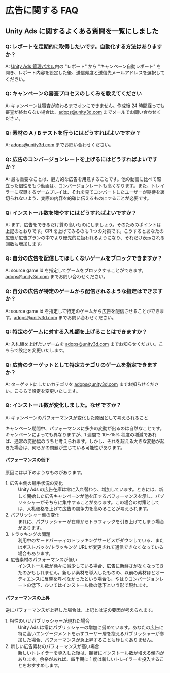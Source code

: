 # 広告に関する FAQ

## Unity Ads に関するよくある質問を一覧にしました

### Q: レポートを定期的に取得したいです。自動化する方法はありますか？

A: [Unity Ads 管理パネル][1]内の "レポート" から "キャンペーン自動レポート" を開き、レポート内容を設定した後、送信頻度と送信先メールアドレスを選択してください。

### Q: キャンペーンの審査プロセスのしくみを教えてください

A: キャンペーンは審査が終わるまでオンにできません。作成後 24 時間経っても審査が終わらない場合は、adops@unity3d.com までメールでお問い合わせください。

### Q: 素材の A / B テストを行うにはどうすればよいですか？

A: adops@unity3d.com までお問い合わせください。

### Q: 広告のコンバージョンレートを上げるにはどうすればよいですか？

A: 最も重要なことは、魅力的な広告を用意することです。他の動画に比べて際立った個性をもつ動画は、コンバージョンレートも高くなります。また、トレイラーに収録するゲームプレイは、それを見てコンバートしたユーザーが期待を裏切られないよう、実際の内容を的確に伝えるものにすることが必要です。

### Q: インストール数を増やすにはどうすればよいですか？

A: まず、広告をできるだけ質の高いものにしましょう。そのためのポイントは上記のとおりです。CPI を上げてみるのも 1 つの対策です。こうするとあなたの広告が広告プランの中でより優先的に扱われるようになり、それだけ表示される回数も増加します。

### Q: 自分の広告を配信してほしくないゲームをブロックできますか？

A: source game id を指定してゲームをブロックすることができます。adops@unity3d.com までお問い合わせください。

### Q: 自分の広告が特定のゲームから配信されるような指定はできますか？

A: source game id を指定して特定のゲームから広告を配信させることができます。adops@unity3d.com までお問い合わせください。

### Q: 特定のゲームに対する入札額を上げることはできますか？

A: 入札額を上げたいゲームを adops@unity3d.com までお知らせください。こちらで設定を変更いたします。

### Q: 広告のターゲットとして特定カテゴリのゲームを指定できますか？

A: ターゲットにしたいカテゴリを adops@unity3d.com までお知らせください。こちらで設定を変更いたします。

### Q: インストール数が変化しました。なぜですか？

A:  キャンペーンのパフォーマンスが変化した原因として考えられること

キャンペーン期間中、パフォーマンスに多少の変動が出るのは自然なことです。キャンペーンによっても異なりますが、1 週間で 10～15% 程度の増減であれば、通常の変動幅のうちと考えられます。しかし、それを超える大きな変動が起きた場合は、何らかの問題が生じている可能性があります。

#### パフォーマンスの低下

原因には以下のようなものがあります。

<dl>
  <dt>1. 広告主側の競争状況の変化 </dt>
  <dd>Unity Ads の広告在庫は常に入れ替わり、増加しています。ときには、新しく開始した広告キャンペーンが他を圧するパフォーマンスを示し、パブリッシャーがそちらに集中することがあります。この場合の対策としては、入札価格を上げて広告の競争力を高めることが考えられます。</dd>
  <dt>2. パブリッシャー側の変化</dt>
  <dd>まれに、パブリッシャーが在庫からトラフィックを引き上げてしまう場合があります。</dd>
  <dt>3. トラッキングの問題</dt>
  <dd>利用中のサードパーティのトラッキングサービスがダウンしている、またはポストバック/トラッキング URL が変更されて通信できなくなっている場合もあります。</dd>
  <dt>4. 広告素材のパフォーマンスが低い</dt>
  <dd>インストール数が徐々に減少している場合、広告に新鮮さがなくなってきたのかもしれません。新しい素材を導入したものの、以前の素材ほどオーディエンスに反響を呼べなかったという場合も、やはりコンバージョンレートの低下、ひいてはインストール数の低下という形で現れます。</dd>
</dl>

#### パフォーマンスの上昇

逆にパフォーマンスが上昇した場合は、上記とは逆の要因が考えられます。

<dl>
  <dt>1. 相性のいいパブリッシャーが現れた場合 </dt>
  <dd>Unity Ads は常にパブリッシャーの増加に努めています。あなたの広告に特に高いエンゲージメントを示すユーザー層を抱えるパブリッシャーが参加した場合、パフォーマンスが急上昇することも珍しくありません。
</dd>
  <dt>2. 新しい広告素材のパフォーマンスが高い場合</dt>
  <dd>新しいトレイラーを導入した後は、顕著にインストール数が増える傾向があります。余裕があれば、四半期に 1 度は新しいトレイラーを投入することをおすすめします。</dd>
</dl>

[1]: https://unityads.unity3d.com/admin
